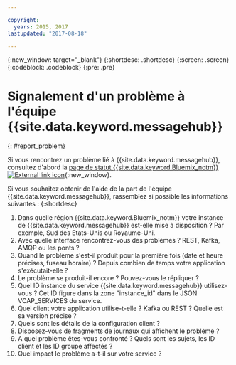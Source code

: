 ```yaml
---

copyright:
  years: 2015, 2017
lastupdated: "2017-08-18"

---
```


{:new_window: target="_blank"}
{:shortdesc: .shortdesc}
{:screen: .screen}
{:codeblock: .codeblock}
{:pre: .pre}



# Signalement d'un problème à l'équipe {{site.data.keyword.messagehub}}
{: #report_problem}

Si vous rencontrez un problème lié à {{site.data.keyword.messagehub}}, consultez d'abord la [page de statut {{site.data.keyword.Bluemix_notm}} ![External link icon](../../icons/launch-glyph.svg "External link icon")](https://status.ng.bluemix.net/){:new_window}. 

Si vous souhaitez obtenir de l'aide de la part de l'équipe {{site.data.keyword.messagehub}}, rassemblez si possible les informations suivantes :
{:shortdesc}

1. Dans quelle région {{site.data.keyword.Bluemix_notm}} votre instance de {{site.data.keyword.messagehub}} est-elle mise à disposition ? Par exemple, Sud des Etats-Unis ou Royaume-Uni.  
2. Avec quelle interface rencontrez-vous des problèmes ? REST, Kafka, AMQP ou les ponts ? 
3. Quand le problème s'est-il produit pour la première fois (date et heure précises, fuseau horaire) ? Depuis combien de temps votre application s'exécutait-elle ? 
4. Le problème se produit-il encore ? Pouvez-vous le répliquer ?
5. Quel ID instance du service {{site.data.keyword.messagehub}} utilisez-vous ? Cet ID figure dans la zone "instance_id" dans le JSON VCAP_SERVICES du service.
6. Quel client votre application utilise-t-elle ? Kafka ou REST ? Quelle est sa version précise ?
7. Quels sont les détails de la configuration client ?
8. Disposez-vous de fragments de journaux qui affichent le problème ? 
9. A quel problème êtes-vous confronté ? Quels sont les sujets, les ID client et les ID groupe affectés ? 
10. Quel impact le problème a-t-il sur votre service ?















